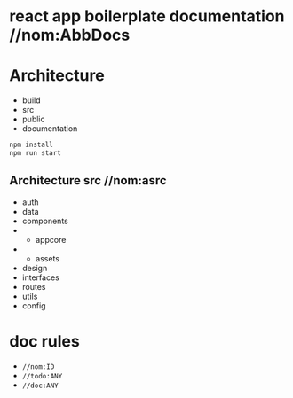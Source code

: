 # react app boilerplate documentation //nom:AbbDocs

# Architecture
- build
- src
- public
- documentation

```bash
npm install
npm run start
```

## Architecture src //nom:asrc
- auth
- data
- components
- - appcore
- - assets
- design
- interfaces
- routes
- utils
- config

# doc rules
- `//nom:ID`
- `//todo:ANY`
- `//doc:ANY`
